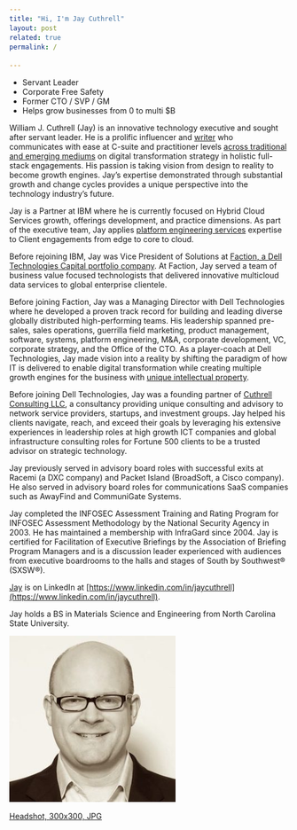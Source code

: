 ```yaml
---
title: "Hi, I'm Jay Cuthrell"
layout: post
related: true
permalink: /

---
```


- Servant Leader 
- Corporate Free Safety 
- Former CTO / SVP / GM 
- Helps grow businesses from 0 to multi $B

William J. Cuthrell (Jay) is an innovative technology executive and sought after servant leader. He is a prolific influencer and [writer](https://jaycuthrell.com/media) who communicates with ease at C-suite and practitioner levels [across traditional and emerging mediums](https://jaycuthrell.com/media) on digital transformation strategy in holistic full-stack engagements. His passion is taking vision from design to reality to become growth engines. Jay’s expertise demonstrated through substantial growth and change cycles provides a unique perspective into the technology industry’s future.

Jay is a Partner at IBM where he is currently focused on Hybrid Cloud Services growth, offerings development, and practice dimensions. As part of the executive team, Jay applies [platform engineering services](https://www.ibm.com/consulting/platform-engineering-services) expertise to Client engagements from edge to core to cloud.

Before rejoining IBM, Jay was Vice President of Solutions at [Faction, a Dell Technologies Capital portfolio company](https://www.delltechnologiescapital.com/portfolio/). At Faction, Jay served a team of business value focused technologists that delivered innovative multicloud data services to global enterprise clientele.

Before joining Faction, Jay was a Managing Director with Dell Technologies where he developed a proven track record for building and leading diverse globally distributed high-performing teams. His leadership spanned pre-sales, sales operations, guerrilla field marketing, product management, software, systems, platform engineering, M&A, corporate development, VC, corporate strategy, and the Office of the CTO. As a player-coach at Dell Technologies, Jay made vision into a reality by shifting the paradigm of how IT is delivered to enable digital transformation while creating multiple growth engines for the business with [unique intellectual property](https://patents.google.com/patent/US9684539B1/en).

Before joining Dell Technologies, Jay was a founding partner of [Cuthrell Consulting LLC](https://cuthrell.com), a consultancy providing unique consulting and advisory to network service providers, startups, and investment groups. Jay helped his clients navigate, reach, and exceed their goals by leveraging his extensive experiences in leadership roles at high growth ICT companies and global infrastructure consulting roles for Fortune 500 clients to be a trusted advisor on strategic technology.

Jay previously served in advisory board roles with successful exits at Racemi (a DXC company) and Packet Island (BroadSoft, a Cisco company). He also served in advisory board roles for communications SaaS companies such as AwayFind and CommuniGate Systems.

Jay completed the INFOSEC Assessment Training and Rating Program for INFOSEC Assessment Methodology by the National Security Agency in 2003. He has maintained a membership with InfraGard since 2004. Jay is certified for Facilitation of Executive Briefings by the Association of Briefing Program Managers and is a discussion leader experienced with audiences from executive boardrooms to the halls and stages of South by Southwest® (SXSW®).

<a rel="me" href="https://cuthrell.com/@jay">Jay</a> is on LinkedIn at [https://www.linkedin.com/in/jaycuthrell](https://www.linkedin.com/in/jaycuthrell).

Jay holds a BS in Materials Science and Engineering from North Carolina State University.

<img class="u-photo" src="/images/jaycuthrell-headshot-300x300.jpg">

[Headshot, 300x300, JPG](/images/jaycuthrell-headshot-300x300.jpg)
